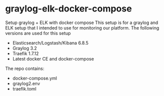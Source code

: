 # graylog-elk-docker-compose
Setup graylog + ELK with docker compose
This setup is for a graylog and ELK setup that I intended to use for monitoring our platform. The following versions are used for this setup
- Elasticsearch/Logstash/Kibana 6.8.5
- Graylog 3.2
- Traefik 1.7.12
- Latest docker CE and docker-compose

The repo contains:
- docker-compose.yml
- graylog2.env
- traefik.toml
